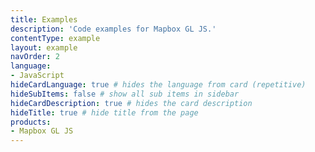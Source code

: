 ```yaml
---
title: Examples
description: 'Code examples for Mapbox GL JS.'
contentType: example
layout: example
navOrder: 2
language:
- JavaScript
hideCardLanguage: true # hides the language from card (repetitive)
hideSubItems: false # show all sub items in sidebar
hideCardDescription: true # hides the card description
hideTitle: true # hide title from the page
products:
- Mapbox GL JS
---
```


